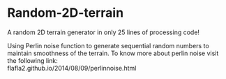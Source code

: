 # Random-2D-terrain
A random 2D terrain generator in only 25 lines of processing code!

Using Perlin noise function to generate sequential random numbers to maintain smoothness of the terrain.
To know more about perlin noise visit the following link:\
flafla2.github.io/2014/08/09/perlinnoise.html
